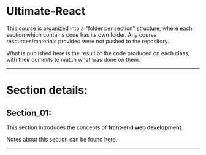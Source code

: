 # Ultimate-React

This course is organized into a "folder per section" structure, where each section which contains code has its own folder. Any course resources/materials provided were not pushed to the repository.

What is published here is the result of the code produced on each class, with their commits to match what was done on them.

<hr>

# Section details:

## Section_01:

This section introduces the concepts of **front-end web development**.

Notes about this section can be found [here](https://github.com/vonschappler/Web-Bootcamp/blob/main/Notes.md#section_01).

<hr>